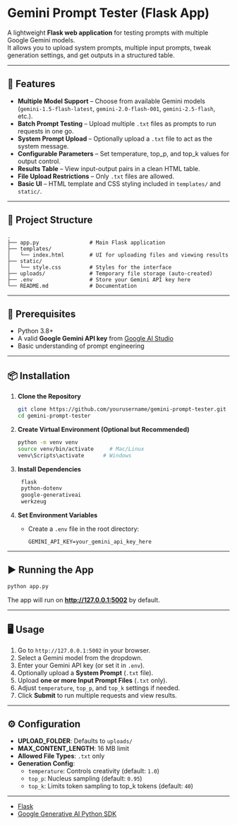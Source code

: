 # Gemini Prompt Tester (Flask App)

A lightweight **Flask web application** for testing prompts with multiple Google Gemini models.  
It allows you to upload system prompts, multiple input prompts, tweak generation settings, and get outputs in a structured table.

---

## 🚀 Features

- **Multiple Model Support** – Choose from available Gemini models (`gemini-1.5-flash-latest`, `gemini-2.0-flash-001`, `gemini-2.5-flash`, etc.).
- **Batch Prompt Testing** – Upload multiple `.txt` files as prompts to run requests in one go.
- **System Prompt Upload** – Optionally upload a `.txt` file to act as the system message.
- **Configurable Parameters** – Set temperature, top_p, and top_k values for output control.
- **Results Table** – View input-output pairs in a clean HTML table.
- **File Upload Restrictions** – Only `.txt` files are allowed.
- **Basic UI** – HTML template and CSS styling included in `templates/` and `static/`.

---

## 📂 Project Structure

```
.
├── app.py                # Main Flask application
├── templates/
│   └── index.html        # UI for uploading files and viewing results
├── static/
│   └── style.css         # Styles for the interface
├── uploads/              # Temporary file storage (auto-created)
├── .env                  # Store your Gemini API key here
└── README.md             # Documentation
```

---

## 🔑 Prerequisites

- Python 3.8+
- A valid **Google Gemini API key** from [Google AI Studio](https://aistudio.google.com/app/apikey)
- Basic understanding of prompt engineering

---

## 📦 Installation

1. **Clone the Repository**
   ```bash
   git clone https://github.com/yourusername/gemini-prompt-tester.git
   cd gemini-prompt-tester
   ```

2. **Create Virtual Environment (Optional but Recommended)**
   ```bash
   python -m venv venv
   source venv/bin/activate     # Mac/Linux
   venv\Scripts\activate      # Windows
   ```

3. **Install Dependencies**
   ```bash
    flask
    python-dotenv
    google-generativeai
    werkzeug
   ```

4. **Set Environment Variables**
   - Create a `.env` file in the root directory:
     ```env
     GEMINI_API_KEY=your_gemini_api_key_here
     ```

---

## ▶️ Running the App

```bash
python app.py
```

The app will run on **http://127.0.0.1:5002** by default.

---

## 🖥 Usage

1. Go to `http://127.0.0.1:5002` in your browser.
2. Select a Gemini model from the dropdown.
3. Enter your Gemini API key (or set it in `.env`).
4. Optionally upload a **System Prompt** (`.txt` file).
5. Upload **one or more Input Prompt Files** (`.txt` only).
6. Adjust `temperature`, `top_p`, and `top_k` settings if needed.
7. Click **Submit** to run multiple requests and view results.

---

## ⚙️ Configuration

- **UPLOAD_FOLDER**: Defaults to `uploads/`
- **MAX_CONTENT_LENGTH**: 16 MB limit
- **Allowed File Types**: `.txt` only
- **Generation Config**:
  - `temperature`: Controls creativity (default: `1.0`)
  - `top_p`: Nucleus sampling (default: `0.95`)
  - `top_k`: Limits token sampling to top_k tokens (default: `40`)

---


- [Flask](https://flask.palletsprojects.com/)
- [Google Generative AI Python SDK](https://pypi.org/project/google-generativeai/)
